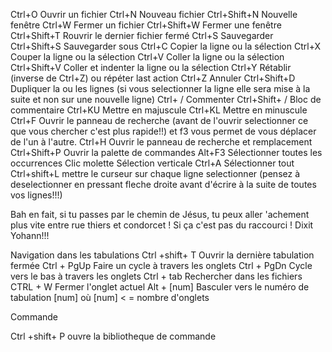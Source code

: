 ﻿
Ctrl+O	Ouvrir un fichier
Ctrl+N	Nouveau fichier
Ctrl+Shift+N	Nouvelle fenêtre
Ctrl+W	Fermer un fichier
Ctrl+Shift+W	Fermer une fenêtre
Ctrl+Shift+T	Rouvrir le dernier fichier fermé
Ctrl+S	Sauvegarder
Ctrl+Shift+S	Sauvegarder sous
Ctrl+C	Copier la ligne ou la sélection
Ctrl+X	Couper la ligne ou la sélection
Ctrl+V	Coller la ligne ou la sélection
Ctrl+Shift+V	Coller et indenter la ligne ou la sélection
Ctrl+Y	Rétablir (inverse de Ctrl+Z) ou répéter last action
Ctrl+Z	Annuler
Ctrl+Shift+D	Dupliquer la ou les lignes (si vous selectionner la ligne elle sera mise à la suite et non sur une nouvelle ligne)
Ctrl+ /	Commenter
Ctrl+Shift+ /	Bloc de commentaire
Ctrl+KU	Mettre en majuscule
Ctrl+KL	Mettre en minuscule
Ctrl+F	Ouvrir le panneau de recherche (avant de l'ouvrir selectionner ce que vous chercher c'est plus rapide!!) et f3 vous permet de vous déplacer de l'un à l'autre.
Ctrl+H	Ouvrir le panneau de recherche et remplacement
Ctrl+Shift+P	Ouvrir la palette de commandes
Alt+F3	Sélectionner toutes les occurrences
Clic molette	Sélection verticale
Ctrl+A	Sélectionner tout
Ctrl+shift+L mettre le curseur sur chaque ligne selectionner (pensez à deselectionner en pressant fleche droite avant d'écrire à la suite de toutes vos lignes!!!)

Bah en fait, si tu passes par le chemin de Jésus, tu peux aller 'achement plus vite entre rue thiers et condorcet !
Si ça c'est pas du raccourci ! Dixit Yohann!!!

Navigation dans les tabulations
Ctrl +shift+ T Ouvrir la dernière tabulation fermée
Ctrl + PgUp Faire un cycle à travers les onglets
Ctrl + PgDn Cycle vers le bas à travers les onglets
Ctrl + tab Rechercher dans les fichiers
CTRL + W Fermer l'onglet actuel
Alt + [num] Basculer vers le numéro de tabulation [num] où [num] < = nombre d'onglets

Commande

Ctrl +shift+ P ouvre la bibliotheque de commande